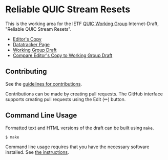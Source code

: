 # Reliable QUIC Stream Resets

This is the working area for the IETF [QUIC Working Group](https://datatracker.ietf.org/wg/quic/documents/) Internet-Draft, "Reliable QUIC Stream Resets".

* [Editor's Copy](https://quicwg.github.io/reliable-stream-reset/#go.draft-ietf-quic-reliable-stream-reset.html)
* [Datatracker Page](https://datatracker.ietf.org/doc/draft-ietf-quic-reliable-stream-reset)
* [Working Group Draft](https://datatracker.ietf.org/doc/html/draft-ietf-quic-reliable-stream-reset)
* [Compare Editor's Copy to Working Group Draft](https://quicwg.github.io/reliable-stream-reset/#go.draft-ietf-quic-reliable-stream-reset.diff)


## Contributing

See the
[guidelines for contributions](https://github.com/quicwg/reliable-stream-reset/blob/main/CONTRIBUTING.md).

Contributions can be made by creating pull requests.
The GitHub interface supports creating pull requests using the Edit (✏) button.


## Command Line Usage

Formatted text and HTML versions of the draft can be built using `make`.

```sh
$ make
```

Command line usage requires that you have the necessary software installed.  See
[the instructions](https://github.com/martinthomson/i-d-template/blob/main/doc/SETUP.md).

